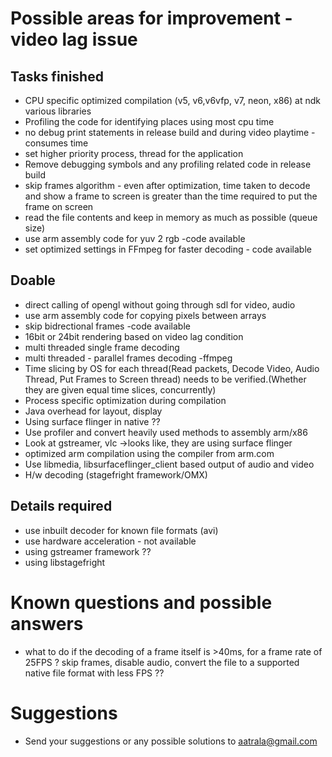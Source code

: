 # Possible areas for improvement - video lag issue #

## Tasks finished ##
  * CPU specific optimized compilation (v5, v6,v6vfp, v7, neon, x86) at ndk various libraries
  * Profiling the code for identifying places using most cpu time
  * no debug print statements in release build and during video playtime - consumes time
  * set higher priority process, thread for the application
  * Remove debugging symbols and any profiling related code in release build
  * skip frames algorithm - even after optimization, time taken to decode and show a frame to screen is greater than the time required to put the frame on screen
  * read the file contents and keep in memory as much as possible (queue size)
  * use arm assembly code for yuv 2 rgb -code available
  * set optimized settings in FFmpeg for faster decoding - code available

## Doable ##
  * direct calling of opengl without going through sdl for video, audio
  * use arm assembly code for copying pixels between arrays
  * skip bidrectional frames -code available
  * 16bit or 24bit rendering based on video lag condition
  * multi threaded single frame decoding
  * multi threaded - parallel frames decoding -ffmpeg
  * Time slicing by OS for each thread(Read packets, Decode Video, Audio Thread, Put Frames to Screen thread) needs to be verified.(Whether they are given equal time slices, concurrently)
  * Process specific optimization during compilation
  * Java overhead for layout, display
  * Using surface flinger in native ??
  * Use profiler and convert heavily used methods to assembly arm/x86
  * Look at gstreamer, vlc ->looks like, they are using surface flinger
  * optimized arm compilation using the compiler from arm.com
  * Use libmedia, libsurfaceflinger\_client based output of audio and video
  * H/w decoding (stagefright framework/OMX)

## Details required ##
  * use inbuilt decoder for known file formats (avi)
  * use hardware acceleration - not available
  * using gstreamer framework ??
  * using libstagefright

# Known questions and possible answers #
  * what to do if the decoding of a frame itself is >40ms, for a frame rate of 25FPS ?  skip frames, disable audio, convert the file to a supported native file format with less FPS ??

# Suggestions #
  * Send your suggestions or any possible solutions to aatrala@gmail.com